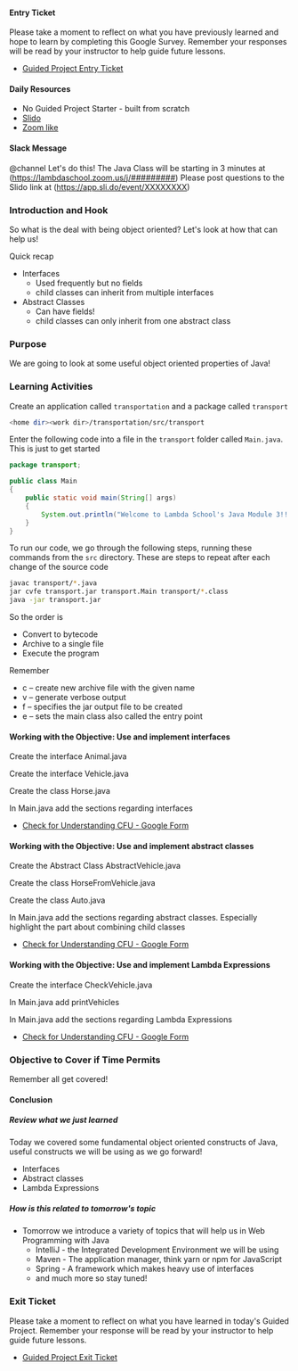 #### Entry Ticket

Please take a moment to reflect on what you have previously learned and hope to learn by completing this Google Survey. Remember your responses will be read by your instructor to help guide future lessons.

* [Guided Project Entry Ticket](https://forms.gle/49oq7PNKsLs4kgA7A)

#### Daily Resources

* No Guided Project Starter - built from scratch
* [Slido](https://app.sli.do/event/XXXXXXXX)
* [Zoom like](https://lambdaschool.zoom.us/j/#########)

#### Slack Message

@channel
Let's do this! The Java Class will be starting in 3 minutes at (https://lambdaschool.zoom.us/j/#########)
Please post questions to the Slido link at (https://app.sli.do/event/XXXXXXXX)

### Introduction and Hook

So what is the deal with being object oriented? Let's look at how that can help us!

Quick recap

* Interfaces
  * Used frequently but no fields
  * child classes can inherit from multiple interfaces
* Abstract Classes
  * Can have fields!
  * child classes can only inherit from one abstract class

### Purpose

We are going to look at some useful object oriented properties of Java! 

### Learning Activities

Create an application called `transportation` and a package called `transport`

```BASH
<home dir><work dir>/transportation/src/transport
```

Enter the following code into a file in the `transport` folder called `Main.java`. This is just to get started

```JAVA
package transport;

public class Main
{
    public static void main(String[] args)
    {
        System.out.println("Welcome to Lambda School's Java Module 3!!!");
    }
}
```

To run our code, we go through the following steps, running these commands from the `src` directory. These are steps to repeat after each change of the source code

```BASH
javac transport/*.java
jar cvfe transport.jar transport.Main transport/*.class
java -jar transport.jar
```

So the order is

* Convert to bytecode
* Archive to a single file
* Execute the program

Remember

* c – create new archive file with the given name
* v – generate verbose output
* f – specifies the jar output file to be created
* e – sets the main class also called the entry point

#### Working with the Objective: Use and implement interfaces

Create the interface Animal.java

Create the interface Vehicle.java

Create the class Horse.java

In Main.java add the sections regarding interfaces

* [Check for Understanding CFU - Google Form](https://forms.gle/oWVe3NtdLunbmY2P9)

#### Working with the Objective: Use and implement abstract classes

Create the Abstract Class AbstractVehicle.java

Create the class HorseFromVehicle.java

Create the class Auto.java

In Main.java add the sections regarding abstract classes. Especially highlight the part about combining child classes

* [Check for Understanding CFU - Google Form](https://forms.gle/pGgRH8DjbC872h9r6)

#### Working with the Objective: Use and implement Lambda Expressions

Create the interface CheckVehicle.java

In Main.java add printVehicles

In Main.java add the sections regarding Lambda Expressions

* [Check for Understanding CFU - Google Form](https://forms.gle/KUub95eT5sCLPFPx5)

### Objective to Cover if Time Permits

Remember all get covered!

#### Conclusion

##### Review what we just learned

Today we covered some fundamental object oriented constructs of Java, useful constructs we will be using as we go forward!

* Interfaces
* Abstract classes
* Lambda Expressions

##### How is this related to tomorrow's topic

* Tomorrow we introduce a variety of topics that will help us in Web Programming with Java
  * IntelliJ - the Integrated Development Environment we will be using
  * Maven - The application manager, think yarn or npm for JavaScript
  * Spring - A framework which makes heavy use of interfaces
  * and much more so stay tuned!

### Exit Ticket

Please take a moment to reflect on what you have learned in today's Guided Project. Remember your response will be read by your instructor to help guide future lessons.

* [Guided Project Exit Ticket](https://forms.gle/Li9aU1KKDqaBnyVY8)
